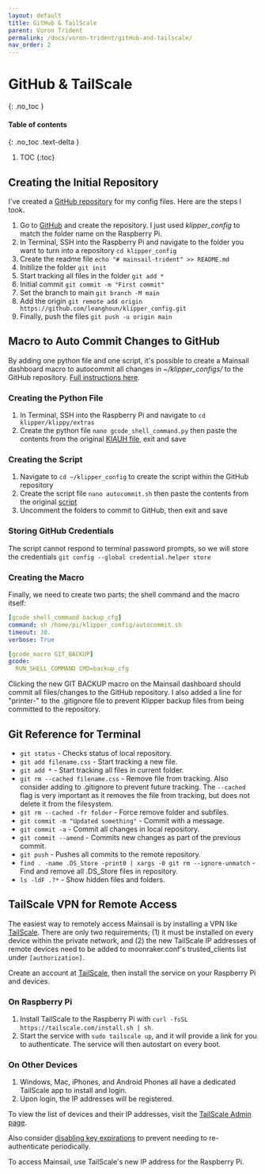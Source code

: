 ```yaml
---
layout: default
title: GitHub & TailScale
parent: Voron Trident
permalink: /docs/voron-trident/gitHub-and-tailscale/
nav_order: 2
---
```


# GitHub & TailScale
{: .no_toc }

#### Table of contents
{: .no_toc .text-delta }

1. TOC
{:toc}

## Creating the Initial Repository
I've created a [GitHub repository](https://github.com/leanghoun/klipper_config) for my config files. Here are the steps I took.
1. Go to [GitHub](https://github.com) and create the repository. I just used *klipper_config* to match the folder name on the Raspberry Pi.
1. In Terminal, SSH into the Raspberry Pi and navigate to the folder you want to turn into a repository `cd klipper_config`
1. Create the readme file `echo "# mainsail-trident" >> README.md`
1. Initilize the folder `git init`
1. Start tracking all files in the folder `git add *`
1. Initial commit `git commit -m "First commit"`
1. Set the branch to main `git branch -M main`
1. Add the origin `git remote add origin https://github.com/leanghoun/klipper_config.git`
1. Finally, push the files `git push -u origin main`

## Macro to Auto Commit Changes to GitHub
By adding one python file and one script, it's possible to create a Mainsail dashboard macro to autocommit all changes in *~/klipper_configs/* to the GitHub repository. [Full instructions here](https://github.com/th33xitus/kiauh/wiki/How-to-autocommit-config-changes-to-github%3F).

### Creating the Python File
1. In Terminal, SSH into the Raspberry Pi and navigate to `cd klipper/klippy/extras`
1. Create the python file `nano gcode_shell_command.py` then paste the contents from the original [KIAUH file](https://github.com/th33xitus/kiauh/blob/master/resources/gcode_shell_command.py), exit and save

### Creating the Script
1. Navigate to `cd ~/klipper_config` to create the script within the GitHub repository
1. Create the script file `nano autocommit.sh` then paste the contents from the original [script](https://github.com/th33xitus/kiauh/blob/master/resources/autocommit.sh)
1. Uncomment the folders to commit to GitHub, then exit and save

### Storing GitHub Credentials
The script cannot respond to terminal password prompts, so we will store the credentials `git config --global credential.helper store`

### Creating the Macro
Finally, we need to create two parts; the shell command and the macro itself:

```yaml
[gcode_shell_command backup_cfg]
command: sh /home/pi/klipper_config/autocommit.sh
timeout: 30.
verbose: True

[gcode_macro GIT_BACKUP]
gcode:
  RUN_SHELL_COMMAND CMD=backup_cfg
```

Clicking the new GIT BACKUP macro on the Mainsail dashboard should commit all files/changes to the GitHub repository. I also added a line for "printer-" to the .gitignore file to prevent Klipper backup files from being committed to the repository.

## Git Reference for Terminal
- `git status` - Checks status of local repository.
- `git add filename.css` - Start tracking a new file.
- `git add *` - Start tracking all files in current folder.
- `git rm --cached filename.css` - Remove file from tracking. Also consider adding to .gitignore to prevent future tracking. The `--cached` flag is very important as it removes the file from tracking, but does not delete it from the filesystem.
- `git rm --cached -fr folder` - Force remove folder and subfiles.
- `git commit -m "Updated something"` - Commit with a message.
- `git commit -a` - Commit all changes in local repository.
- `git commit --amend` - Commits new changes as part of the previous commit.
- `git push` - Pushes all commits to the remote repository.
- `find . -name .DS_Store -print0 | xargs -0 git rm --ignore-unmatch` - Find and remove all .DS_Store files in repository.
- `ls -ldF .?*` - Show hidden files and folders.

## TailScale VPN for Remote Access

The easiest way to remotely access Mainsail is by installing a VPN like [TailScale](https://tailscale.com). There are only two requirements; (1) it must be installed on every device within the private network, and (2) the new TailScale IP addresses of remote devices need to be added to moonraker.conf's trusted_clients list under `[authorization]`.

Create an account at [TailScale](https://tailscale.com), then install the service on your Raspberry Pi and devices.

### On Raspberry Pi
1. Install TailScale to the Raspberry Pi with `curl -fsSL https://tailscale.com/install.sh | sh`.
1. Start the service with `sudo tailscale up`, and it will provide a link for you to authenticate. The service will then autostart on every boot.

### On Other Devices
1. Windows, Mac, iPhones, and Android Phones all have a dedicated TailScale app to install and login.
1. Upon login, the IP addresses will be registered.

To view the list of devices and their IP addresses, visit the [TailScale Admin page](https://login.tailscale.com/admin/machines).

Also consider [disabling key expirations](https://tailscale.com/kb/1028/key-expiry) to prevent needing to re-authenticate periodically.

To access Mainsail, use TailScale's new IP address for the Raspberry Pi.
